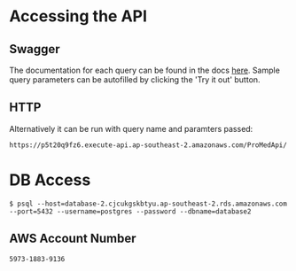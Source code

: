 # Accessing the API

## Swagger

The documentation for each query can be found in the docs [here](http://swagger-env-1.eba-zzwsivt4.ap-southeast-2.elasticbeanstalk.com/docs/).
Sample query parameters can be autofilled by clicking the 'Try it out' button.

## HTTP

Alternatively it can be run with query name and paramters passed:
```
https://p5t20q9fz6.execute-api.ap-southeast-2.amazonaws.com/ProMedApi/
```

# DB Access

```
$ psql --host=database-2.cjcukgskbtyu.ap-southeast-2.rds.amazonaws.com --port=5432 --username=postgres --password --dbname=database2
```

## AWS Account Number

```
5973-1883-9136
```
